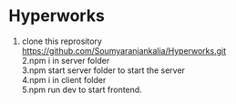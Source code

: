 # Hyperworks

1. clone this reprository https://github.com/Soumyaranjankalia/Hyperworks.git<br/>
2.npm i in server folder<br/>
3.npm start server folder to start the server <br/>
4.npm i in client folder <br/>
5.npm run dev to start frontend. <br/>
